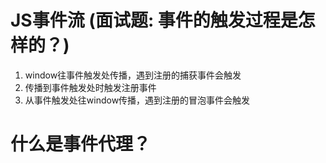 # JS事件流 (面试题: 事件的触发过程是怎样的？)
1. window往事件触发处传播，遇到注册的捕获事件会触发
2. 传播到事件触发处时触发注册事件
3. 从事件触发处往window传播，遇到注册的冒泡事件会触发


# 什么是事件代理？